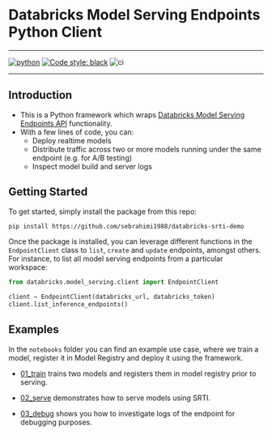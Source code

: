 # Databricks Model Serving Endpoints Python Client

<hr />

[![python](https://img.shields.io/badge/Python-3.10-3776AB.svg?style=flat&logo=python&logoColor=white)](https://www.python.org) [![Code style: black](https://img.shields.io/badge/code%20style-black-000000.svg)](https://github.com/psf/black) ![ci](https://github.com/sebrahimi1988/databricks-srti-demo/actions/workflows/ci.yml/badge.svg?style=for-the-badge)

<hr/>

## Introduction

* This is a Python framework which wraps [Databricks Model Serving Endpoints API](https://www.databricks.com/blog/2023/03/07/announcing-general-availability-databricks-model-serving.html#:~:text=Databricks%20Model%20Serving%20is%20the,reducing%20mistakes%20through%20integrated%20tools) functionality.
* With a few lines of code, you can:
  * Deploy realtime models
  * Distribute traffic across two or more models running under the same endpoint (e.g. for A/B testing)
  * Inspect model build and server logs
  
## Getting Started

To get started, simply install the package from this repo:

```bash
pip install https://github.com/sebrahimi1988/databricks-srti-demo
```

Once the package is installed, you can leverage different functions in the `EndpointClient` class to `list`, `create` and `update` endpoints, amongst others. For instance, to list all model serving endpoints from a particular workspace:

```python
from databricks.model_serving.client import EndpointClient

client = EndpointClient(databricks_url, databricks_token)
client.list_inference_endpoints()
```

## Examples

In the `notebooks` folder you can find an example use case, where we train a model, register it in Model Registry and deploy it using the framework.

* [01_train](./Notebooks/01_train) trains two models and registers them in model registry prior to serving.

* [02_serve](./Notebooks/02_serve) demonstrates how to serve models using SRTI.

* [03_debug](./Notebooks/03_debug) shows you how to investigate logs of the endpoint for debugging purposes.
